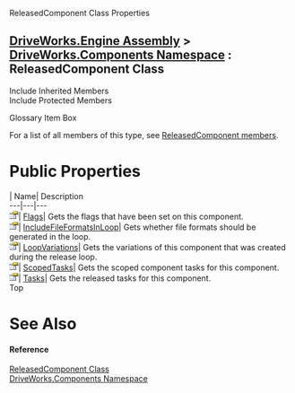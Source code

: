ReleasedComponent Class Properties   
  
[DriveWorks.Engine Assembly](topic2156.md) > [DriveWorks.Components Namespace](topic6089.md) : ReleasedComponent Class  
---  
  
Include Inherited Members    
Include Protected Members    


Glossary Item Box

For a list of all members of this type, see [ReleasedComponent members](topic6325.md).

# Public Properties

| Name| Description  
---|---|---  
![Public Property](dotnetimages/publicProperty.gif)| [Flags](topic6331.md)| Gets the flags that have been set on this component.   
![Public Property](dotnetimages/publicProperty.gif)| [IncludeFileFormatsInLoop](topic6332.md)| Gets whether file formats should be generated in the loop.   
![Public Property](dotnetimages/publicProperty.gif)| [LoopVariations](topic6333.md)| Gets the variations of this component that was created during the release loop.   
![Public Property](dotnetimages/publicProperty.gif)| [ScopedTasks](topic6334.md)| Gets the scoped component tasks for this component.   
![Public Property](dotnetimages/publicProperty.gif)| [Tasks](topic6335.md)| Gets the released tasks for this component.   
Top

# See Also

#### Reference

[ReleasedComponent Class](topic6324.md)   
[DriveWorks.Components Namespace](topic6089.md)


